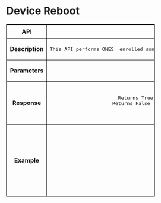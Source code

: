 # Device Reboot

<!-- markdownlint-disable MD033 -->
<style>
  table {
    border-collapse: collapse;
    table-layout: fixed;
    width: 400px;
    border: 1px solid black;
  }
  th {
    border: 1px solid black;
  }
  td {
    border: 1px solid black;
    padding: 8px;
    text-align: center;
    vertical-align: middle;
    word-wrap: break-word;
  }
</style>

<table>
  <tr>
    <th>API</th>
    <td><b>rebootDevice</b></td>
  </tr>
  <tr>
    <th>Description</th>
    <td><pre>This API performs ONES  enrolled sonic device reboot . Network operators can reboot ONES application enrolled sonic devices through rest API calls</pre>
    </td>
  </tr>
  <tr>
    <th>Parameters</th>
    <td><pre>API Input Parameter : < List of device IPs to be rebooted> 
</pre>
    </td>
  </tr>
  <tr>
    <th>Response</th>
    <td><pre>Response: True/False
Returns True status , if Device reboot is successful and ONES receives an acknowledge for the same 
Returns False  status , if Device reboot is unsuccessful and ONES receives an acknowledge for the same 

</pre> </td>
  </tr>
  <tr>
    <th>Example</th>
    <td><pre>POST /rebootRequest HTTP/1.1
Content-Type: application/json; charset=utf-8
Host: localhost:8080
Connection: close
User-Agent: Paw/3.4.0 (Macintosh; OS X/12.3.0) GCDHTTPRequest
Content-Length: 61
Input
["10.x.x.236"]
Response:
True
</pre>
    </td>
  </tr>
</table>
